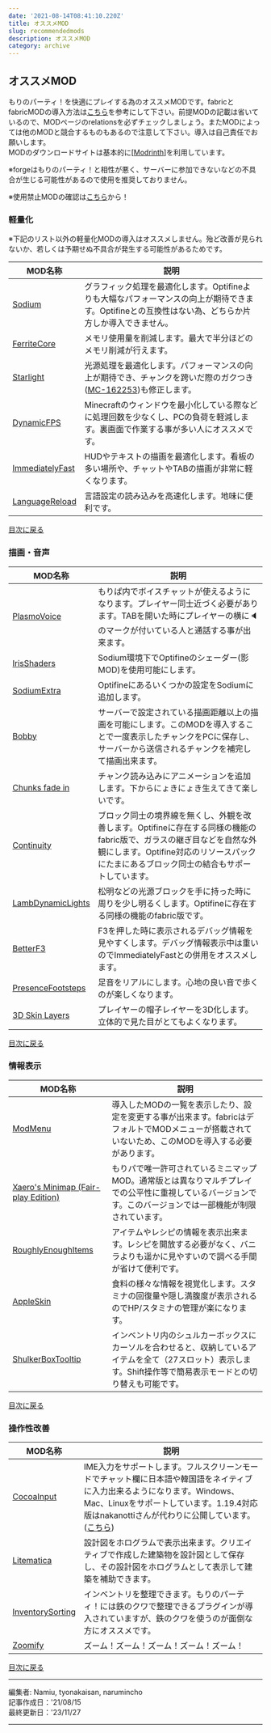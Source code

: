 ```yaml
---
date: '2021-08-14T08:41:10.220Z'
title: オススメMOD
slug: recommendedmods
description: オススメMOD
category: archive
---
```

## オススメMOD

もりのパーティ！を快適にプレイする為のオススメMODです。fabricとfabricMODの導入方法は[こちら](https://wiki.morino.party/performanceup)を参考にして下さい。前提MODの記載は省いているので、MODページのrelationsを必ずチェックしましょう。またMODによっては他のMODと競合するものもあるので注意して下さい。導入は自己責任でお願いします。  
MODのダウンロードサイトは基本的に[[Modrinth](https://modrinth.com/)]を利用しています。

※forgeはもりのパーティ！と相性が悪く、サーバーに参加できないなどの不具合が生じる可能性があるので使用を推奨しておりません。

※使用禁止MODの確認は[こちら](https://wiki.morino.party/bannedmods)から！

### 軽量化

※下記のリスト以外の軽量化MODの導入はオススメしません。殆ど改善が見られないか、若しくは予期せぬ不具合が発生する可能性があるためです。

| MOD名称 | 説明 |
| ------- | ------- |
| [Sodium](https://modrinth.com/mod/sodium) | グラフィック処理を最適化します。Optifineよりも大幅なパフォーマンスの向上が期待できます。Optifineとの互換性はない為、どちらか片方しか導入できません。 |
| [FerriteCore](https://modrinth.com/mod/ferrite-core) | メモリ使用量を削減します。最大で半分ほどのメモリ削減が行えます。 |
| [Starlight](https://modrinth.com/mod/starlight) | 光源処理を最適化します。パフォーマンスの向上が期待でき、チャンクを跨いだ際のガクつき([MC-162253](https://bugs.mojang.com/browse/MC-162253))も修正します。 |
| [DynamicFPS](https://modrinth.com/mod/dynamic-fps) | Minecraftのウィンドウを最小化している際などに処理回数を少なくし、PCの負荷を軽減します。裏画面で作業する事が多い人にオススメです。 |
| [ImmediatelyFast](https://modrinth.com/mod/immediatelyfast) | HUDやテキストの描画を最適化します。看板の多い場所や、チャットやTABの描画が非常に軽くなります。 |
| [LanguageReload](https://modrinth.com/mod/language-reload) | 言語設定の読み込みを高速化します。地味に便利です。 |

[目次に戻る](#index)

### 描画・音声

| MOD名称 | 説明 |
| ------- | ------- |
| [PlasmoVoice](https://modrinth.com/plugin/plasmo-voice) | もりぱ内でボイスチャットが使えるようになります。プレイヤー同士近づく必要があります。TABを開いた時にプレイヤーの横に🔈のマークが付いている人と通話する事が出来ます。 |
| [IrisShaders](https://modrinth.com/mod/iris) | Sodium環境下でOptifineのシェーダー(影MOD)を使用可能にします。 |
| [SodiumExtra](https://modrinth.com/mod/sodium-extra) | Optifineにあるいくつかの設定をSodiumに追加します。 |
| [Bobby](https://modrinth.com/mod/bobby) | サーバーで設定されている描画距離以上の描画を可能にします。このMODを導入することで一度表示したチャンクをPCに保存し、サーバーから送信されるチャンクを補完して描画出来ます。 |
| [Chunks fade in](https://modrinth.com/mod/chunks-fade-in) | チャンク読み込みにアニメーションを追加します。下からにょきにょき生えてきて楽しいです。 |
| [Continuity](https://modrinth.com/mod/continuity) | ブロック同士の境界線を無くし、外観を改善します。Optifineに存在する同様の機能のfabric版で、ガラスの継ぎ目などを自然な外観にします。Optifine対応のリソースパックにたまにあるブロック同士の結合もサポートしています。 |
| [LambDynamicLights](https://modrinth.com/mod/lambdynamiclights) | 松明などの光源ブロックを手に持った時に周りを少し明るくします。Optifineに存在する同様の機能のfabric版です。 |
| [BetterF3](https://modrinth.com/mod/betterf3) | F3を押した時に表示されるデバッグ情報を見やすくします。デバッグ情報表示中は重いのでImmediatelyFastとの併用をオススメします。 |
| [PresenceFootsteps](https://modrinth.com/mod/presence-footsteps) | 足音をリアルにします。心地の良い音で歩くのが楽しくなります。 |
| [3D Skin Layers](https://modrinth.com/mod/3dskinlayers) | プレイヤーの帽子レイヤーを3D化します。立体的で見た目がとてもよくなります。 |

[目次に戻る](#index)

### 情報表示

| MOD名称 | 説明 |
| ------- | ------- |
| [ModMenu](https://modrinth.com/mod/modmenu) | 導入したMODの一覧を表示したり、設定を変更する事が出来ます。fabricはデフォルトでMODメニューが搭載されていないため、このMODを導入する必要があります。 |
| [Xaero's Minimap (Fair-play Edition)](https://www.curseforge.com/minecraft/mc-mods/xaeros-minimap-fair-play-edition) | もりパで唯一許可されているミニマップMOD。通常版とは異なりマルチプレイでの公平性に重視しているバージョンです。このバージョンでは一部機能が制限されています。 |
| [RoughlyEnoughItems](https://modrinth.com/mod/rei) | アイテムやレシピの情報を表示出来ます。レシピを開放する必要がなく、バニラよりも遥かに見やすいので調べる手間が省けて便利です。 |
| [AppleSkin](https://modrinth.com/mod/appleskin) | 食料の様々な情報を視覚化します。スタミナの回復量や隠し満腹度が表示されるのでHP/スタミナの管理が楽になります。 |
| [ShulkerBoxTooltip](https://modrinth.com/mod/shulkerboxtooltip) | インベントリ内のシュルカーボックスにカーソルを合わせると、収納しているアイテムを全て（27スロット）表示します。Shift操作等で簡易表示モードとの切り替えも可能です。 |

[目次に戻る](#index)

### 操作性改善

| MOD名称 | 説明 |
| ------- | ------- |
| [CocoaInput](https://www.curseforge.com/minecraft/mc-mods/cocoainput) | IME入力をサポートします。フルスクリーンモードでチャット欄に日本語や韓国語をネイティブに入力出来るようになります。Windows、Mac、Linuxをサポートしています。1.19.4対応版はnakanottiさんが代わりに公開しています。([こちら](https://github.com/nakanotti/CocoaInput/releases)) |
| [Litematica](https://curseforge.com/minecraft/mc-mods/litematica) | 設計図をホログラムで表示出来ます。クリエイティブで作成した建築物を設計図として保存し、その設計図をホログラムとして表示して建築を補助できます。 |
| [InventorySorting](https://modrinth.com/mod/inventory-sorting) | インベントリを整理できます。もりのパーティ！には鉄のクワで整理できるプラグインが導入されていますが、鉄のクワを使うのが面倒な方にオススメです。 |
| [Zoomify](https://modrinth.com/mod/zoomify) | ズーム！ズーム！ズーム！ズーム！ズーム！ |

[目次に戻る](#index)

---

編集者: Namiu, tyonakaisan, narumincho  
記事作成日：'21/08/15  
最終更新日：'23/11/27

---
